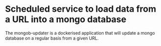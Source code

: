# Scheduled service to load data from a URL into a mongo database

The mongob-updater is a dockerised application that will update a mongo database on a regular basis from a given URL.
